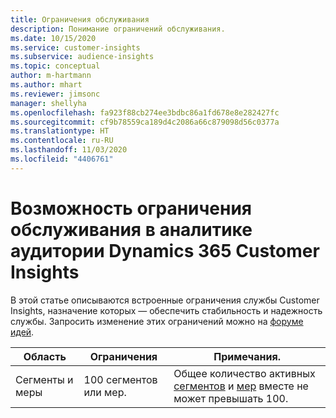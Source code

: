 ```yaml
---
title: Ограничения обслуживания
description: Понимание ограничений обслуживания.
ms.date: 10/15/2020
ms.service: customer-insights
ms.subservice: audience-insights
ms.topic: conceptual
author: m-hartmann
ms.author: mhart
ms.reviewer: jimsonc
manager: shellyha
ms.openlocfilehash: fa923f88cb274ee3bdbc86a1fd678e8e282427fc
ms.sourcegitcommit: cf9b78559ca189d4c2086a66c879098d56c0377a
ms.translationtype: HT
ms.contentlocale: ru-RU
ms.lasthandoff: 11/03/2020
ms.locfileid: "4406761"
---
```

# <a name="service-limits-in-dynamics-365-customer-insights-audience-insights-capability"></a>Возможность ограничения обслуживания в аналитике аудитории Dynamics 365 Customer Insights

В этой статье описываются встроенные ограничения службы Customer Insights, назначение которых — обеспечить стабильность и надежность службы. Запросить изменение этих ограничений можно на [форуме идей](https://go.microsoft.com/fwlink/?linkid=2074172). 
 
| Область  | Ограничения  | Примечания. |
|-------------|---------------------------------------------------------------------|---------------------------------------------------------------------|
| Сегменты и меры | 100 сегментов или мер. | Общее количество активных [сегментов](segments.md) и [мер](measures.md) вместе не может превышать 100.  |
